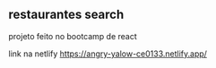 

## restaurantes search

projeto feito no bootcamp de react


link na netlify
https://angry-yalow-ce0133.netlify.app/
